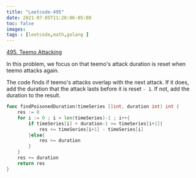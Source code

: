 ```yaml
---
title: "Leetcode-495"
date: 2021-07-05T11:28:06-05:00
toc: false
images:
tags : [leetcode,math,golang ]
---
```

[495. Teemo Attacking](https://leetcode.com/problems/teemo-attacking/)

In this problem, we focus on that teemo's attack duration is reset when teemo attacks again.

The code finds if teemo's attacks overlap with the next attack. If it does, add the duration that the attack lasts before it is reset `- 1`.  If not, add the duration to the result.

```go
func findPoisonedDuration(timeSeries []int, duration int) int {
    res := 0
    for i := 0 ; i < len(timeSeries)-1 ; i++{
        if timeSeries[i] + duration-1 >= timeSeries[i+1]{
            res += timeSeries[i+1] - timeSeries[i]
        }else{
            res += duration
        }
    }
    res += duration
    return res
}
```
